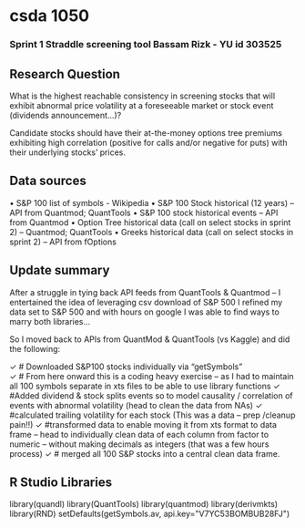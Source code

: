 # csda 1050

### Sprint 1 Straddle screening tool Bassam Rizk - YU id 303525 
 
## Research Question 
What is the highest reachable consistency in screening stocks that will exhibit abnormal price volatility at a foreseeable market or stock event (dividends announcement…)?  

Candidate stocks should have their at-the-money options tree premiums exhibiting high correlation (positive for calls and/or negative for puts) with their underlying stocks’ prices.  

## Data sources 
• S&P 100 list of symbols - Wikipedia 
• S&P 100 Stock historical (12 years) – API from Quantmod; QuantTools 
• S&P 100 stock historical events – API from Quantmod 
• Option Tree historical data (call on select stocks in sprint 2) – Quantmod; QuantTools 
• Greeks historical data (call on select stocks in sprint 2) – API from fOptions  

## Update summary 
After a struggle in tying back API feeds from QuantTools & Quantmod – I entertained the idea of leveraging csv download of S&P 500 I refined my data set to S&P 500 and with hours on google I was able to find ways to marry both libraries...

So I moved back to APIs from QuantMod & QuantTools (vs Kaggle) and did the following:

✓ # Downloaded S&P100 stocks individually via “getSymbols”  
✓ # From here onward this is a coding heavy exercise – as I had to maintain all 100 symbols separate in xts files to be able to use library functions 
✓ #Added dividend & stock splits events so to model causality / correlation of events with abnormal volatility (head to clean the data from NAs) 
✓ #calculated trailing volatility for each stock (This was a data – prep /cleanup pain!!) 
✓ #transformed data to enable moving it from xts format to data frame – head to individually clean data of each column from factor to numeric – without making decimals as integers (that was a few hours process) 
✓ # merged all 100 S&P stocks into a central clean data frame.  

## R Studio Libraries 
library(quandl) 
library(QuantTools) 
library(quantmod) 
library(derivmkts) 
library(RND) 
setDefaults(getSymbols.av, api.key="V7YC53BOMBUB28FJ") 
